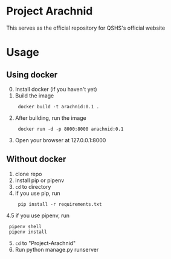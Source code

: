 # Project Arachnid

This serves as the official repository for QSHS's official website

# Usage
## Using docker
0. Install docker (if you haven't yet)
1. Build the image
   ```shell 
	docker build -t arachnid:0.1 .
   ```
2. After building, run the image
   ```shell
	docker run -d -p 8000:8000 arachnid:0.1
   ```
3. Open your browser at 127.0.0.1:8000

## Without docker

1. clone repo
2. install pip or pipenv
3. ```cd``` to directory
4. if you use pip, run 
   ```shell 
	pip install -r requirements.txt
   ```
4.5 if you use pipenv, run
   ```shell 
	pipenv shell
	pipenv install
   ```

5. ```cd``` to "Project-Arachnid"
6. Run python manage.py runserver